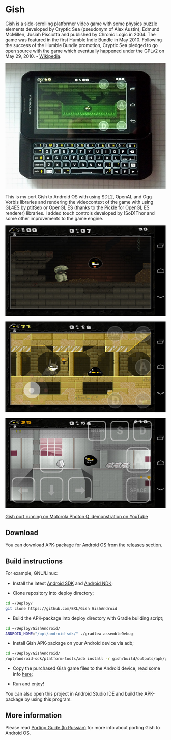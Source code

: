 Gish
====

Gish is a side-scrolling platformer video game with some physics puzzle elements developed by Cryptic Sea (pseudonym of Alex Austin), Edmund McMillen, Josiah Pisciotta and published by Chronic Logic in 2004. The game was featured in the first Humble Indie Bundle in May 2010. Following the success of the Humble Bundle promotion, Cryptic Sea pledged to go open source with the game which eventually happened under the GPLv2 on May 29, 2010. - [Wikipedia](https://en.wikipedia.org/wiki/Gish_(video_game)).

![Gish running on Motorola Photon Q](images/gish_motorola_photon_q.jpg)

This is my port Gish to Android OS with using SDL2, OpenAL and Ogg Vorbis libraries and rendering the videocontext of the game with using [GL4ES by ptitSeb](https://github.com/ptitSeb/gl4es) or OpenGL ES (thanks to the [Pickle](https://github.com/Pickle/GishGLES) for OpenGL ES renderer) libraries. I added touch controls developed by [SoD]Thor and some other improvements to the game engine.

![Gish Android Screen 1](images/gish_android_screen1.jpg)

![Gish Android Screen 2](images/gish_android_screen2.jpg)

![Gish Android Screen 3](images/gish_android_screen3.jpg)

[Gish port running on Motorola Photon Q, demonstration on YouTube](https://www.youtube.com/watch?v=GyMU2oV2LI4)

## Download

You can download APK-package for Android OS from the [releases](https://github.com/EXL/Gish/releases) section.

## Build instructions

For example, GNU/Linux:

* Install the latest [Android SDK](https://developer.android.com/sdk/) and [Android NDK](https://developer.android.com/ndk/);

* Clone repository into deploy directory;

```sh
cd ~/Deploy/
git clone https://github.com/EXL/Gish GishAndroid
```

* Build the APK-package into deploy directory with Gradle building script;

```sh
cd ~/Deploy/GishAndroid/
ANDROID_HOME="/opt/android-sdk/" ./gradlew assembleDebug
```

* Install Gish APK-package on your Android device via adb;

```sh
cd ~/Deploy/GishAndroid/
/opt/android-sdk/platform-tools/adb install -r gish/build/outputs/apk/gish-debug.apk
```
* Copy the purchased Gish game files to the Android device, read some info [here](assets_full/ReadMe-GishData.md);

* Run and enjoy!

You can also open this project in Android Studio IDE and build the APK-package by using this program.

## More information

Please read [Porting Guide (In Russian)](http://exlmoto.ru/gish-droid) for more info about porting Gish to Android OS.
